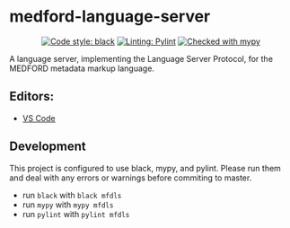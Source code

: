 # medford-language-server

<p align="center">
<a href="https://github.com/psf/black"><img alt="Code style: black" src="https://img.shields.io/badge/code%20style-black-000000.svg"></a>
<a href="https://github.com/PyCQA/pylint"><img alt="Linting: Pylint" src="https://img.shields.io/badge/linting-pylint-yellowgreen"></a>
<a href="http://mypy-lang.org/"><img alt="Checked with mypy" src="http://www.mypy-lang.org/static/mypy_badge.svg"></a>
</p>

A language server, implementing the Language Server Protocol, for the MEDFORD metadata markup language.


## Editors:
* [VS Code](https://github.com/liam-strand/medford-vscode)

## Development
This project is configured to use black, mypy, and pylint. Please run them and deal with any errors or warnings before commiting to master.
* run `black` with `black mfdls`
* run `mypy` with `mypy mfdls`
* run `pylint` with `pylint mfdls`
